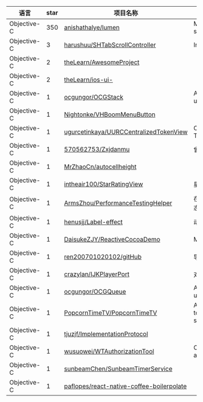 语言|star|项目名称|描述
---|---|---|---
Objective-C|350|[anishathalye/lumen](https://github.com/anishathalye/lumen)|Magic auto brightness based on screen contents :bulb:
Objective-C|3|[harushuu/SHTabScrollController](https://github.com/harushuu/SHTabScrollController)|Inspired by Netease News.
Objective-C|2|[theLearn/AwesomeProject](https://github.com/theLearn/AwesomeProject)| 
Objective-C|2|[theLearn/ios-ui-](https://github.com/theLearn/ios-ui-)| 
Objective-C|1|[ocgungor/OCGStack](https://github.com/ocgungor/OCGStack)|A simple Stack implementation using NSMutableArray
Objective-C|1|[Nightonke/VHBoomMenuButton](https://github.com/Nightonke/VHBoomMenuButton)| 
Objective-C|1|[ugurcetinkaya/UURCCentralizedTokenView](https://github.com/ugurcetinkaya/UURCCentralizedTokenView)|Customizable Centralized TokenView
Objective-C|1|[570562753/Zxjdanmu](https://github.com/570562753/Zxjdanmu)|曾祥洁的弹幕Demo
Objective-C|1|[MrZhaoCn/autocellheight](https://github.com/MrZhaoCn/autocellheight)| 
Objective-C|1|[intheair100/StarRatingView](https://github.com/intheair100/StarRatingView)|星级评分，评分，starRate
Objective-C|1|[ArmsZhou/PerformanceTestingHelper](https://github.com/ArmsZhou/PerformanceTestingHelper)|在状态栏显示当前APP运行时系统状态FPS、CPU、RAM等信息
Objective-C|1|[henusjj/Label-effect](https://github.com/henusjj/Label-effect)|动态3D标签效果
Objective-C|1|[DaisukeZJY/ReactiveCocoaDemo](https://github.com/DaisukeZJY/ReactiveCocoaDemo)|MVVM+Objection+ReactiveCocoa
Objective-C|1|[ren200701020102/gitHub](https://github.com/ren200701020102/gitHub)|导航栏控制器测试
Objective-C|1|[crazylan/IJKPlayerPort](https://github.com/crazylan/IJKPlayerPort)|对IJK进行一定的封装
Objective-C|1|[ocgungor/OCGQueue](https://github.com/ocgungor/OCGQueue)|A simple Queue implementation using NSMutableArray
Objective-C|1|[PopcornTimeTV/PopcornTimeTV](https://github.com/PopcornTimeTV/PopcornTimeTV)|An Apple TV 4 application to torrent movies and tv shows for streaming
Objective-C|1|[tjuzjf/ImplementationProtocol](https://github.com/tjuzjf/ImplementationProtocol)| 
Objective-C|1|[wusuowei/WTAuthorizationTool](https://github.com/wusuowei/WTAuthorizationTool)|Camera/Album/AddressBook authorization
Objective-C|1|[sunbeamChen/SunbeamTimerService](https://github.com/sunbeamChen/SunbeamTimerService)| 
Objective-C|1|[paflopes/react-native-coffee-boilerpolate](https://github.com/paflopes/react-native-coffee-boilerpolate)| 
